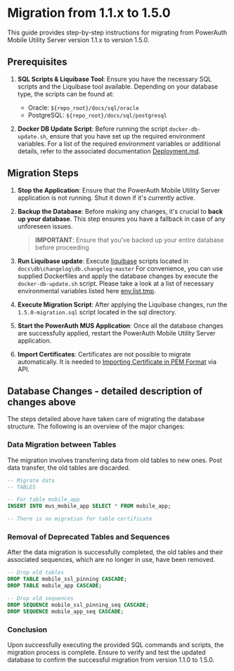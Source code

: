 # Migration from 1.1.x to 1.5.0

This guide provides step-by-step instructions for migrating from PowerAuth Mobile Utility Server version 1.1.x to version 1.5.0.


## Prerequisites

1. **SQL Scripts & Liquibase Tool**: Ensure you have the necessary SQL scripts and the Liquibase tool available.
   Depending on your database type, the scripts can be found at:

    - Oracle: `${repo_root}/docs/sql/oracle`
    - PostgreSQL: `${repo_root}/docs/sql/postgresql`

2. **Docker DB Update Script**: Before running the script `docker-db-update.sh`, ensure that you have set up the
   required environment variables. For a list of the required environment variables or additional details, refer to the
   associated documentation [Deployment.md](Deployment.md).


## Migration Steps

1. **Stop the Application**: Ensure that the PowerAuth Mobile Utility Server application is not running. Shut it down if
   it's currently active.

2. **Backup the Database**: Before making any changes, it's crucial to **back up your database**. This step ensures you have
   a fallback in case of any unforeseen issues.

   > **IMPORTANT**: Ensure that you've backed up your entire database before proceeding

3. **Run Liquibase update**:  Execute [liquibase](https://www.liquibase.com/download) scripts located in `docs\db\changelog\db.changelog-master` For convenience, you can use supplied Dockerfiles and apply the database changes by execute the `docker-db-update.sh` script.
   Please take a look at a list of necessary environmental variables listed
   here [env.list.tmp](../deploy/env.list.tmp).

4. **Execute Migration Script**: After applying the Liquibase changes, run the `1.5.0-migration.sql` script
   located in the sql directory.

5. **Start the PowerAuth MUS Application**: Once all the database changes are successfully applied, restart the
   PowerAuth Mobile Utility Server application.

6. **Import Certificates**: Certificates are not possible to migrate automatically.
It is needed to [Importing Certificate in PEM Format](Configuration.md#importing-certificate-in-pem-format) via API.


## Database Changes - detailed description of changes above

The steps detailed above have taken care of migrating the database structure. The following is an overview of the major
changes:


### Data Migration between Tables

The migration involves transferring data from old tables to new ones. Post data transfer, the old tables are discarded.

```sql
-- Migrate data
-- TABLES

-- For table mobile_app
INSERT INTO mus_mobile_app SELECT * FROM mobile_app;

-- There is no migration for table certificate
```


### Removal of Deprecated Tables and Sequences

After the data migration is successfully completed, the old tables and their associated sequences, which are no longer
in use, have been removed.

```sql
-- Drop old tables
DROP TABLE mobile_ssl_pinning CASCADE;
DROP TABLE mobile_app CASCADE;

-- Drop old sequences
DROP SEQUENCE mobile_ssl_pinning_seq CASCADE;
DROP SEQUENCE mobile_app_seq CASCADE;
```


### Conclusion

Upon successfully executing the provided SQL commands and scripts, the migration process is complete.
Ensure to verify and test the updated database to confirm the successful migration from version 1.1.0 to 1.5.0.